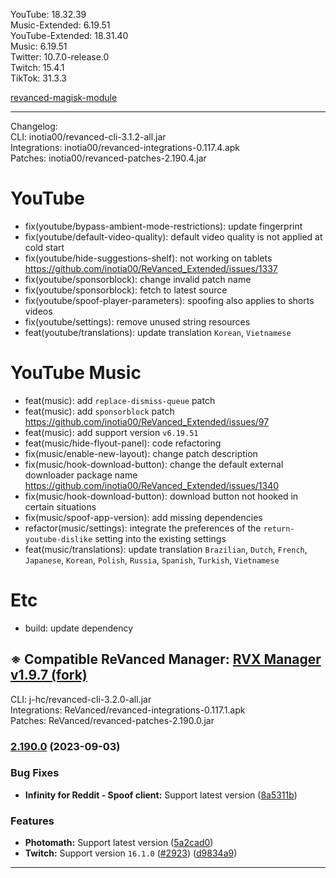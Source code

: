 YouTube: 18.32.39  
Music-Extended: 6.19.51  
YouTube-Extended: 18.31.40  
Music: 6.19.51  
Twitter: 10.7.0-release.0  
Twitch: 15.4.1  
TikTok: 31.3.3  

[revanced-magisk-module](https://github.com/j-hc/revanced-magisk-module)  

---
Changelog:  
CLI: inotia00/revanced-cli-3.1.2-all.jar  
Integrations: inotia00/revanced-integrations-0.117.4.apk  
Patches: inotia00/revanced-patches-2.190.4.jar  

YouTube
==
- fix(youtube/bypass-ambient-mode-restrictions): update fingerprint
- fix(youtube/default-video-quality): default video quality is not applied at cold start
- fix(youtube/hide-suggestions-shelf): not working on tablets https://github.com/inotia00/ReVanced_Extended/issues/1337
- fix(youtube/sponsorblock): change invalid patch name
- fix(youtube/sponsorblock): fetch to latest source
- fix(youtube/spoof-player-parameters): spoofing also applies to shorts videos
- fix(youtube/settings): remove unused string resources
- feat(youtube/translations): update translation
`Korean`, `Vietnamese`


YouTube Music
==
- feat(music): add `replace-dismiss-queue` patch
- feat(music): add `sponsorblock` patch https://github.com/inotia00/ReVanced_Extended/issues/97
- feat(music): add support version `v6.19.51`
- feat(music/hide-flyout-panel): code refactoring
- fix(music/enable-new-layout): change patch description
- fix(music/hook-download-button): change the default external downloader package name https://github.com/inotia00/ReVanced_Extended/issues/1340
- fix(music/hook-download-button): download button not hooked in certain situations
- fix(music/spoof-app-version): add missing dependencies
- refactor(music/settings): integrate the preferences of the `return-youtube-dislike` setting into the existing settings
- feat(music/translations): update translation
`Brazilian`, `Dutch`, `French`, `Japanese`, `Korean`, `Polish`, `Russia`, `Spanish`, `Turkish`, `Vietnamese`


Etc
==
- build: update dependency


※ Compatible ReVanced Manager: [RVX Manager v1.9.7 (fork)](https://github.com/inotia00/revanced-manager/releases/tag/v1.9.7)
---
CLI: j-hc/revanced-cli-3.2.0-all.jar  
Integrations: ReVanced/revanced-integrations-0.117.1.apk  
Patches: ReVanced/revanced-patches-2.190.0.jar  

### [2.190.0](https://github.com/ReVanced/revanced-patches/compare/v2.189.0...v2.190.0) (2023-09-03)
### Bug Fixes
* **Infinity for Reddit - Spoof client:** Support latest version ([8a5311b](https://github.com/ReVanced/revanced-patches/commit/8a5311b1e645ca2aab1e416d647cf52bf0be6e7f))
### Features
* **Photomath:** Support latest version ([5a2cad0](https://github.com/ReVanced/revanced-patches/commit/5a2cad077f03880ee1417c5cfd448bbdea4c07e2))
* **Twitch:** Support version `16.1.0` ([#2923](https://github.com/ReVanced/revanced-patches/issues/2923)) ([d9834a9](https://github.com/ReVanced/revanced-patches/commit/d9834a9abb43390af4cb33f5dd5a0e2d3b7060e2))

---  
